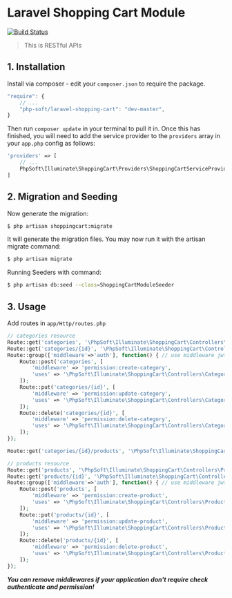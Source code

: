 # Laravel Shopping Cart Module

[![Build Status](https://travis-ci.org/php-soft/laravel-shopping-cart.svg)](https://travis-ci.org/php-soft/laravel-shopping-cart)

> This is RESTful APIs

## 1. Installation

Install via composer - edit your `composer.json` to require the package.

```js
"require": {
    // ...
    "php-soft/laravel-shopping-cart": "dev-master",
}
```

Then run `composer update` in your terminal to pull it in.
Once this has finished, you will need to add the service provider to the `providers` array in your `app.php` config as follows:

```php
'providers' => [
    // ...
    PhpSoft\Illuminate\ShoppingCart\Providers\ShoppingCartServiceProvider::class,
]
```

## 2. Migration and Seeding

Now generate the migration:

```sh
$ php artisan shoppingcart:migrate
```

It will generate the migration files. You may now run it with the artisan migrate command:

```sh
$ php artisan migrate
```

Running Seeders with command:

```sh
$ php artisan db:seed --class=ShoppingCartModuleSeeder
```

## 3. Usage

Add routes in `app/Http/routes.php`

```php
// categories resource
Route::get('categories', '\PhpSoft\Illuminate\ShoppingCart\Controllers\CategoryController@index');
Route::get('categories/{id}', '\PhpSoft\Illuminate\ShoppingCart\Controllers\CategoryController@show');
Route::group(['middleware'=>'auth'], function() { // use middleware jwt.auth if use JSON Web Token
    Route::post('categories', [
        'middleware' => 'permission:create-category',
        'uses' => '\PhpSoft\Illuminate\ShoppingCart\Controllers\CategoryController@store'
    ]);
    Route::put('categories/{id}', [
        'middleware' => 'permission:update-category',
        'uses' => '\PhpSoft\Illuminate\ShoppingCart\Controllers\CategoryController@update'
    ]);
    Route::delete('categories/{id}', [
        'middleware' => 'permission:delete-category',
        'uses' => '\PhpSoft\Illuminate\ShoppingCart\Controllers\CategoryController@destroy'
    ]);
});

Route::get('categories/{id}/products', '\PhpSoft\Illuminate\ShoppingCart\Controllers\ProductController@index');

// products resource
Route::get('products', '\PhpSoft\Illuminate\ShoppingCart\Controllers\ProductController@index');
Route::get('products/{id}', '\PhpSoft\Illuminate\ShoppingCart\Controllers\ProductController@show');
Route::group(['middleware'=>'auth'], function() { // use middleware jwt.auth if use JSON Web Token
    Route::post('products', [
        'middleware' => 'permission:create-product',
        'uses' => '\PhpSoft\Illuminate\ShoppingCart\Controllers\ProductController@store'
    ]);
    Route::put('products/{id}', [
        'middleware' => 'permission:update-product',
        'uses' => '\PhpSoft\Illuminate\ShoppingCart\Controllers\ProductController@update'
    ]);
    Route::delete('products/{id}', [
        'middleware' => 'permission:delete-product',
        'uses' => '\PhpSoft\Illuminate\ShoppingCart\Controllers\ProductController@destroy'
    ]);
});
```

***You can remove middlewares if your application don't require check authenticate and permission!***
